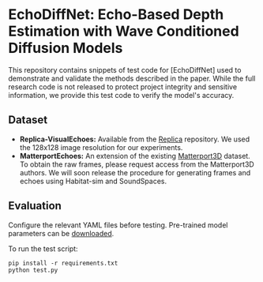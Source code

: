 # EchoDiffNet: Echo-Based Depth Estimation with Wave Conditioned Diffusion Models

This repository contains snippets of test code for [EchoDiffNet] used to demonstrate and validate the methods described in the paper. While the full research code is not released to protect project integrity and sensitive information, we provide this test code to verify the model's accuracy.

## Dataset

* **Replica-VisualEchoes:** Available from the [Replica](https://github.com/facebookresearch/VisualEchoes) repository. We used the 128x128 image resolution for our experiments.
* **MatterportEchoes:** An extension of the existing [Matterport3D](https://niessner.github.io/Matterport/) dataset. To obtain the raw frames, please request access from the Matterport3D authors. We will soon release the procedure for generating frames and echoes using Habitat-sim and SoundSpaces.

## Evaluation

Configure the relevant YAML files before testing. Pre-trained model parameters can be [downloaded](https://drive.google.com/file/d/15MLo6jRcxtDE-xNHwRy5lpVAwz1pBCAY/view?usp=drive_link).

To run the test script:
```
pip install -r requirements.txt
python test.py
```

